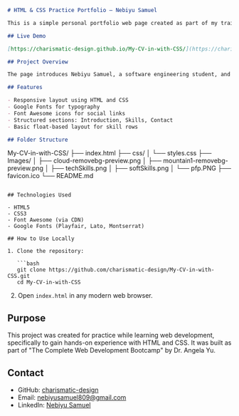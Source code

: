 ```markdown
# HTML & CSS Practice Portfolio – Nebiyu Samuel

This is a simple personal portfolio web page created as part of my training in HTML and CSS. It is not my final portfolio but a practice project to reinforce core concepts like layout, styling, responsiveness, and basic web structure.

## Live Demo

[https://charismatic-design.github.io/My-CV-in-with-CSS/](https://charismatic-design.github.io/My-CV-in-with-CSS/)

## Project Overview

The page introduces Nebiyu Samuel, a software engineering student, and highlights both technical and soft skills. It features a clean layout with sectioned content and social/contact links.

## Features

- Responsive layout using HTML and CSS
- Google Fonts for typography
- Font Awesome icons for social links
- Structured sections: Introduction, Skills, Contact
- Basic float-based layout for skill rows

## Folder Structure

```

My-CV-in-with-CSS/
├── index.html
├── css/
│   └── styles.css
├── Images/
│   ├── cloud-removebg-preview\.png
│   ├── mountain1-removebg-preview\.png
│   ├── techSkills.png
│   ├── softSkills.png
│   └── pfp.PNG
├── favicon.ico
└── README.md

````

## Technologies Used

- HTML5
- CSS3
- Font Awesome (via CDN)
- Google Fonts (Playfair, Lato, Montserrat)

## How to Use Locally

1. Clone the repository:

   ```bash
   git clone https://github.com/charismatic-design/My-CV-in-with-CSS.git
   cd My-CV-in-with-CSS
````

2. Open `index.html` in any modern web browser.

## Purpose

This project was created for practice while learning web development, specifically to gain hands-on experience with HTML and CSS. It was built as part of "The Complete Web Development Bootcamp" by Dr. Angela Yu.

## Contact

* GitHub: [charismatic-design](https://github.com/charismatic-design)
* Email: [nebiyusamuel809@gmail.com](mailto:nebiyusamuel809@gmail.com)
* LinkedIn: [Nebiyu Samuel](https://www.linkedin.com/in/nebiyu-samuel-256851379/)

```
```
